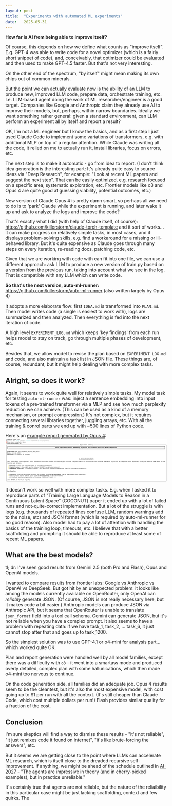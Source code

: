 ```yaml
---
layout: post
title:  "Experiments with automated ML experiments"
date:   2025-05-31
---
```


**How far is AI from being able to improve itself?**

Of course, this depends on how we define what counts as "improve itself". E.g. GPT-4 was able to write code for a novel
optimizer (which is a fairly short snippet of code), and, conceivably, that optimizer could  be evaluated and then used
 to make GPT-4.5 faster. But that's not very interesting.

On the other end of the spectrum, "by itself" might mean making its own chips out of common minerals.

But the point we can actually evaluate now is the ability of an LLM to produce new, improved LLM code, prepare data,
orchestrate training, etc. I.e. LLM-based agent doing the work of ML researcher/engineer is a good target. Companies like
Google and Anthropic claim they already use AI to improve their models, but, perhaps, within narrow boundaries.
Ideally we want something rather general: given a standard environment, can LLM perform an experiment all by itself
and report a result?

OK, I'm not a ML engineer but I know the basics, and as a first step I just used Claude Code to implement some variations
of transformers, e.g. with additional MLP on top of a regular attention. While Claude was writing all the code,
it relied on me to actually run it, install libraries, focus on errors, etc.

The next step is to make it automatic - go from idea to report. (I don't think idea generation is the interesting part:
It's already quite easy to source ideas via "Deep Research", for example: "Look at recent ML papers and suggest the next step".
That can be easily optimized, e.g. research focused on a specific area, systematic exploration, etc. Frontier models like o3
and Opus 4 are quite good at guessing viability, potential outcomes, etc.)

New version of Claude Opus 4 is pretty damn smart, so perhaps all we need to do is to 'park' Claude while the experiment
is running, and later wake it up and ask to analyze the logs and improve the code?

That's exactly what I did (with help of Claude itself, of course): https://github.com/killerstorm/claude-torch-template
and it sort of works... it can make progress on relatively simple tasks, in most cases, and it displays problem-solving
skills, e.g. find a workaround for a missing or ill-behaved library. But it's quite expensive as Claude goes through
many steps on every iteration, re-reading docs, patching code, etc.

Given that we are working with code with can fit into one file, we can use a different approach: ask LLM to produce
a new version of train.py based on a version from the previous run, taking into account what we see in the log.
That is compatible with any LLM which can write code.

**So that's the next version, auto-ml-runner:** https://github.com/killerstorm/auto-ml-runner (also written largely by Opus 4)

It adopts a more elaborate flow: first `IDEA.md` is transformed into `PLAN.md`. Then model writes code (a single is easiest
to work with), logs are summarized and then analyzed. Then everything is fed into the next iteration of code.

A high level `EXPERIMENT_LOG.md` which keeps 'key findings' from each run helps model to stay on track, go through
multiple phases of development, etc.

Besides that, we allow model to revise the plan based on `EXPERIMENT_LOG.md` and code, and also maintain a task list in JSON
file. These things are, of course, redundant, but it might help dealing with more complex tasks.

## Alright, so does it work?

Again, it seems to work quite well for relatively simple tasks. My model task for testing `auto-ml-runner` was: inject a sentence embedding
into input tokens of a pre-trained transformer via a MLP and see how much perplexity reduction we can achieve. (This can be used
as a kind of a memory mechanism, or prompt compression.) It's not complex, but it requires connecting several libraries
together, juggling arrays, etc. With all the training & conrol parts we end up with ~500 lines of Python code.

Here's an [example report generated by Opus 4](/emb2_opus.html): ![screenshot](/assets/emb2_opus.png/)

It doesn't work so well with more complex tasks. E.g. when I asked it to reproduce parts of "Training Large Language Models to Reason in a Continuous Latent Space" (COCONUT) paper it ended up with a lot of failed runs and not-quite-correct implementation. But a lot of the struggle is
with logs (e.g. thousands of repeated lines confuse LLM, random warnings add to the noise, etc) and JSON format (which is required by
auto-ml-runner for no good reason). Also model had to pay a lot of attention with handling the basics of the training loop, timeouts, etc.
I believe that with a better scaffolding and prompting it should be able to reproduce at least some of recent ML papers.

## What are the best models?

tl; dr: I've seen good results from Gemini 2.5 (both Pro and Flash), Opus and OpenAI models.

I wanted to compare results from frontier labs: Google vs Anthropic vs OpenAI vs DeepSeek. But got hit by an unexpected problem:
it looks like among the models currently available on OpenRouter, only OpenAI can _reliably_ generate JSON. (Of course, JSON is not really necessary
here,  but it makes code a bit easier.) Anthropic models can produce JSON via Anthropic API, but it seems that OpenRouter is unable to translate
`json_format` field into a tool call schema. Gemini can generate JSON, but it's not reliable when you have a complex prompt.
It also seems to have a problem with repeating data: if we have task_1, task_2, ... task_6, it just cannot stop after that and goes up to task_1200.

So the simplest solution was to use GPT-4.1 or o4-mini for analysis part... which worked quite OK.

Plan and report generation were handled well by all model families, except there was a difficulty with `o3` - it went into a smartass mode
and produced overly detailed, complex  plan with some hallunications, which then made o4-mini too nervous to continue.

On the code generation side, all families did an adequate job. Opus 4 results seem to be the cleantest, but it's also the most expensive
model, with cost going up to $1 per run with all the context. (It's still cheaper than Claude Code, which cost multiple dollars per run!)
Flash provides similar quality for a fraction of the cost.

## Conclusion

I'm sure skeptics will find a way to dismiss these results - "it's not reliable", "it just remixes code it found on internet",
"it's like brute-forcing the answers", etc.

But it seems we are getting close to the point where LLMs can accelerate ML research, which is itself close to the dreaded recursive
self-improvement. If anything, we might be ahead of the schedule outlined in [AI-2027](https://ai-2027.com/) -
"The agents are impressive in theory (and in cherry-picked examples), but in practice unreliable."

It's certainly true that agents are not reliable, but the nature of the reliaibility in this particular case might be just lacking
scaffolding, context and few quirks. The 